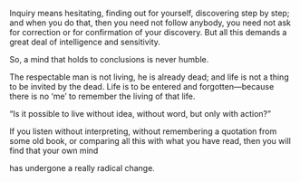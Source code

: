 Inquiry means hesitating, finding out for yourself, discovering step by step; and when you do that, then you need not follow anybody, you need not ask for correction or for confirmation of your discovery. But all this demands a great deal of intelligence and sensitivity.


So, a mind that holds to conclusions is never humble.


The respectable man is not living, he is already dead; and life is not a thing to be invited by the dead. Life is to be entered and forgotten—because there is no ‘me’ to remember the living of that life.


“Is it possible to live without idea, without word, but only with action?”


If you listen without interpreting, without remembering a quotation from some old book, or comparing all this with what you have read, then you will find that your own mind


has undergone a really radical change.



